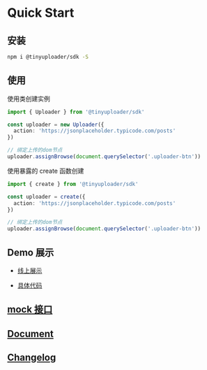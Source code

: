 # Quick Start

## 安装

```bash
npm i @tinyuploader/sdk -S
```

## 使用

使用类创建实例

```typescript
import { Uploader } from '@tinyuploader/sdk'

const uploader = new Uploader({
  action: 'https://jsonplaceholder.typicode.com/posts'
})

// 绑定上传的dom节点
uploader.assignBrowse(document.querySelector('.uploader-btn'))
```

使用暴露的 create 函数创建

```typescript
import { create } from '@tinyuploader/sdk'

const uploader = create({
  action: 'https://jsonplaceholder.typicode.com/posts'
})

// 绑定上传的dom节点
uploader.assignBrowse(document.querySelector('.uploader-btn'))
```

## Demo 展示

- [线上展示](https://codepen.io/moyuderen/full/KKjaqJK)

- [具体代码](https://codepen.io/moyuderen/pen/KKjaqJK)

## [mock 接口](/sdk/server.html#模拟接口请求)

## [Document](https://moyuderen.github.io/tiny-uploader-sdk/)

## [Changelog](https://github.com/moyuderen/tiny-uploader-sdk/blob/main/CHANGELOG.md)
